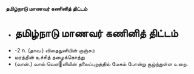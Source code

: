 **தமிழ்நாடு மாணவர் கணினித் திட்டம்**
- # தமிழ்நாடு மாணவர் கணினித் திட்டம்
- -2 n. (தாவ.) விதைநுனியின் குஞ்சம்
- மரத்தின் உச்சித் தழைக்கொத்து
- (வான்.) வால் வௌ஢ளியின் தலைப்புறத்தில் மேகம் போன்று சூழ்ந்துள்ள உறை.

